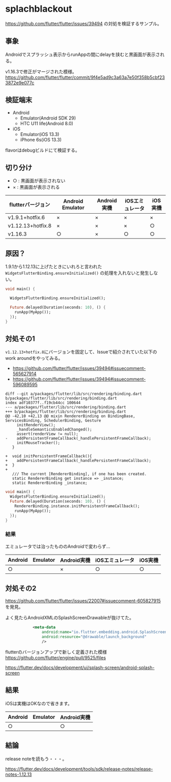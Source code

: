 # splachblackout

https://github.com/flutter/flutter/issues/39494 の対処を検証するサンプル。

## 事象

Androidでスプラッシュ表示からrunAppの間にdelayを挟むと黒画面が表示される。

v1.16.3で修正がマージされた模様。 https://github.com/flutter/flutter/commit/9f4e5ad9c3a63a7e50f358b5cbf233872e9e077c

## 検証端末

- Android
  - Emulator(Android SDK 29)
  - HTC U11 life(Android 8.0)
- iOS
  - Emulator(iOS 13.3)
  - iPhone 6s(iOS 13.3)

flavorはdebugビルドにて検証する。

## 切り分け

- ○ : 黒画面が表示されない
- × : 黒画面が表示される

| flutterバージョン | Android　Emulator | Android実機 |  iOSエミュレータ |  iOS実機 |
| ---- | ---- | ---- | ---- | ---- |
| v1.9.1+hotfix.6 | × | × | × | × |
| v1.12.13+hotfix.8 | × | × | × | ○　|
| v1.16.3 | ○ | × | ○　|  ○　|

## 原因？

1.9.1から1.12.13に上げたときにいれろと言われた `WidgetsFlutterBinding.ensureInitialized()` の処理を入れないと発生しない。

```dart
void main() {

  WidgetsFlutterBinding.ensureInitialized();

  Future.delayed(Duration(seconds: 10), () {
    runApp(MyApp());
  });
}

```

## 対処その1

`v1.12.13+hotfix.8`にバージョンを固定して、Issueで紹介されていた以下のwork aroundをやってみる。

- https://github.com/flutter/flutter/issues/39494#issuecomment-565627914
- https://github.com/flutter/flutter/issues/39494#issuecomment-596089595

```
diff --git a/packages/flutter/lib/src/rendering/binding.dart b/packages/flutter/lib/src/rendering/binding.dart
index adf10377f..f19cb44cc 100644
--- a/packages/flutter/lib/src/rendering/binding.dart
+++ b/packages/flutter/lib/src/rendering/binding.dart
@@ -42,10 +42,13 @@ mixin RendererBinding on BindingBase, ServicesBinding, SchedulerBinding, Gesture
     initRenderView();
     _handleSemanticsEnabledChanged();
     assert(renderView != null);
-    addPersistentFrameCallback(_handlePersistentFrameCallback);
     initMouseTracker();
   }

+  void initPersistentFrameCallback(){
+    addPersistentFrameCallback(_handlePersistentFrameCallback);
+  }
+
   /// The current [RendererBinding], if one has been created.
   static RendererBinding get instance => _instance;
   static RendererBinding _instance;
```

```dart
void main() {
  WidgetsFlutterBinding.ensureInitialized();
  Future.delayed(Duration(seconds: 10), () {
    RendererBinding.instance.initPersistentFrameCallback();
    runApp(MyApp());
  });
}
```

### 結果

エミュレータでは治ったもののAndroidで変わらず...

| Android　Emulator | Android実機 |  iOSエミュレータ |  iOS実機 |
| ---- | ---- | ---- | ---- |
| ○ | × | ○ | ○　|

## 対処その2

https://github.com/flutter/flutter/issues/22007#issuecomment-605827915 を発見。

よく見たらAndroidXMLのSplashScreenDrawableが抜けてた。

```xml
            <meta-data
                android:name="io.flutter.embedding.android.SplashScreenDrawable"
                android:resource="@drawable/launch_background"
                />
```

flutterのバージョンアップで新しく定義された模様　https://github.com/flutter/engine/pull/9525/files

https://flutter.dev/docs/development/ui/splash-screen/android-splash-screen

## 結果

iOSは実機はOKなので省きます。

| Android　Emulator | Android実機 |
| ---- | ---- |
| ○ | ○　|

## 結論

release noteを読もう・・・。

https://flutter.dev/docs/development/tools/sdk/release-notes/release-notes-1.12.13

